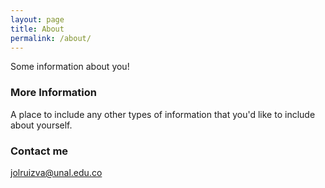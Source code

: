 ```yaml
---
layout: page
title: About
permalink: /about/
---
```


Some information about you!

### More Information

A place to include any other types of information that you'd like to include about yourself.

### Contact me

[jolruizva@unal.edu.co](mailto:jolruizva@unal.edu.co)

